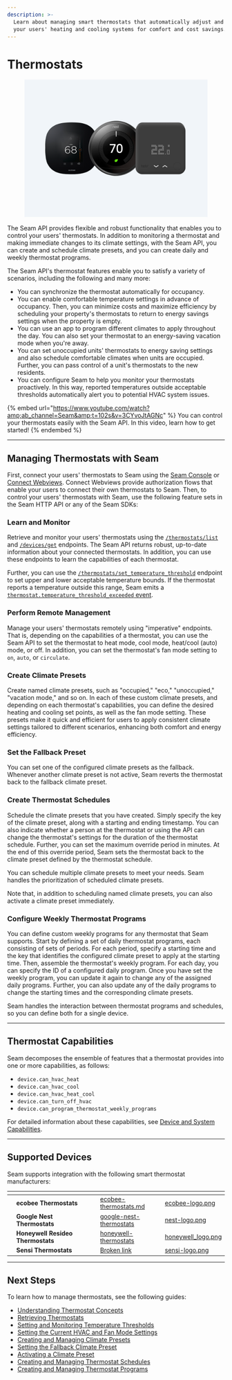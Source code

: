 ```yaml
---
description: >-
  Learn about managing smart thermostats that automatically adjust and program
  your users' heating and cooling systems for comfort and cost savings.
---
```


# Thermostats

<figure><img src="../../.gitbook/assets/thermostats-cover.png" alt="The Seam API provides flexible and robust functionality that enables you to control your users&#x27; thermostats."><figcaption></figcaption></figure>

The Seam API provides flexible and robust functionality that enables you to control your users' thermostats. In addition to monitoring a thermostat and making immediate changes to its climate settings, with the Seam API, you can create and schedule climate presets, and you can create daily and weekly thermostat programs.

The Seam API's thermostat features enable you to satisfy a variety of scenarios, including the following and many more:

* You can synchronize the thermostat automatically for occupancy.
* You can enable comfortable temperature settings in advance of occupancy. Then, you can minimize costs and maximize efficiency by scheduling your property's thermostats to return to energy savings settings when the property is empty.
* You can use an app to program different climates to apply throughout the day. You can also set your thermostat to an energy-saving vacation mode when you're away.
* You can set unoccupied units' thermostats to energy saving settings and also schedule comfortable climates when units are occupied. Further, you can pass control of a unit's thermostats to the new residents.
* You can configure Seam to help you monitor your thermostats proactively. In this way, reported temperatures outside acceptable thresholds automatically alert you to potential HVAC system issues.

{% embed url="https://www.youtube.com/watch?amp;ab_channel=Seam&amp;t=102s&v=3CYvoJtAGNc" %}
You can control your thermostats easily with the Seam API. In this video, learn how to get started!
{% endembed %}

***

## Managing Thermostats with Seam

First, connect your users' thermostats to Seam using the [Seam Console](../../core-concepts/seam-console/) or [Connect Webviews](../../core-concepts/connect-webviews/). Connect Webviews provide authorization flows that enable your users to connect their own thermostats to Seam. Then, to control your users' thermostats with Seam, use the following feature sets in the Seam HTTP API or any of the Seam SDKs:

### Learn and Monitor

Retrieve and monitor your users' thermostats using the [`/thermostats/list`](../../api/thermostats/list.md) and [`/devices/get`](../../api/devices/get.md) endpoints. The Seam API returns robust, up-to-date information about your connected thermostats. In addition, you can use these endpoints to learn the capabilities of each thermostat.

Further, you can use the [`/thermostats/set_temperature_threshold`](../../api/thermostats/set_temperature_threshold.md) endpoint to set upper and lower acceptable temperature bounds. If the thermostat reports a temperature outside this range, Seam emits a [`thermostat.temperature_threshold_exceeded` event](../../api-clients/events/#event-types).

### Perform Remote Management

Manage your users' thermostats remotely using "imperative" endpoints. That is, depending on the capabilities of a thermostat, you can use the Seam API to set the thermostat to heat mode, cool mode, heat/cool (auto) mode, or off. In addition, you can set the thermostat's fan mode setting to `on`, `auto`, or `circulate`.

### Create Climate Presets

Create named climate presets, such as "occupied," "eco," "unoccupied," "vacation mode," and so on. In each of these custom climate presets, and depending on each thermostat's capabilities, you can define the desired heating and cooling set points, as well as the fan mode setting. These presets make it quick and efficient for users to apply consistent climate settings tailored to different scenarios, enhancing both comfort and energy efficiency.

### Set the Fallback Preset

You can set one of the configured climate presets as the fallback. Whenever another climate preset is not active, Seam reverts the thermostat back to the fallback climate preset.

### Create Thermostat Schedules

Schedule the climate presets that you have created. Simply specify the key of the climate preset, along with a starting and ending timestamp. You can also indicate whether a person at the thermostat or using the API can change the thermostat's settings for the duration of the thermostat schedule. Further, you can set the maximum override period in minutes. At the end of this override period, Seam sets the thermostat back to the climate preset defined by the thermostat schedule.

You can schedule multiple climate presets to meet your needs. Seam handles the prioritization of scheduled climate presets.

Note that, in addition to scheduling named climate presets, you can also activate a climate preset immediately.

### Configure Weekly Thermostat Programs

You can define custom weekly programs for any thermostat that Seam supports. Start by defining a set of daily thermostat programs, each consisting of sets of periods. For each period, specify a starting time and the key that identifies the configured climate preset to apply at the starting time. Then, assemble the thermostat's weekly program. For each day, you can specify the ID of a configured daily program. Once you have set the weekly program, you can update it again to change any of the assigned daily programs. Further, you can also update any of the daily programs to change the starting times and the corresponding climate presets.

Seam handles the interaction between thermostat programs and schedules, so you can define both for a single device.

***

## Thermostat Capabilities

Seam decomposes the ensemble of features that a thermostat provides into one or more capabilities, as follows:

* `device.can_hvac_heat`
* `device.can_hvac_cool`
* `device.can_hvac_heat_cool`
* `device.can_turn_off_hvac`
* `device.can_program_thermostat_weekly_programs`

For detailed information about these capabilities, see [Device and System Capabilities](../../capability-guides/device-and-system-capabilities.md).

***

## Supported Devices

Seam supports integration with the following smart thermostat manufacturers:

<table data-view="cards"><thead><tr><th></th><th></th><th></th><th></th><th data-hidden data-card-target data-type="content-ref"></th><th data-hidden data-card-cover data-type="files"></th></tr></thead><tbody><tr><td></td><td><strong>ecobee Thermostats</strong></td><td></td><td></td><td><a href="../../device-guides/ecobee-thermostats.md">ecobee-thermostats.md</a></td><td><a href="../../.gitbook/assets/ecobee-logo.png">ecobee-logo.png</a></td></tr><tr><td></td><td><strong>Google Nest Thermostats</strong></td><td></td><td></td><td><a href="../../device-guides/google-nest-thermostats/">google-nest-thermostats</a></td><td><a href="../../.gitbook/assets/nest-logo.png">nest-logo.png</a></td></tr><tr><td></td><td><strong>Honeywell Resideo Thermostats</strong></td><td></td><td></td><td><a href="../../device-and-system-integration-guides/honeywell-thermostats/">honeywell-thermostats</a></td><td><a href="../../.gitbook/assets/honeywell_logo.png">honeywell_logo.png</a></td></tr><tr><td></td><td><strong>Sensi Thermostats</strong></td><td></td><td></td><td><a href="broken-reference">Broken link</a></td><td><a href="../../.gitbook/assets/sensi-logo.png">sensi-logo.png</a></td></tr></tbody></table>

***

## Next Steps

To learn how to manage thermostats, see the following guides:

* [Understanding Thermostat Concepts](../../capability-guides/thermostats/understanding-thermostat-concepts/)
* [Retrieving Thermostats](retrieving-thermostats.md)
* [Setting and Monitoring Temperature Thresholds](../../capability-guides/thermostats/setting-and-monitoring-temperature-thresholds.md)
* [Setting the Current HVAC and Fan Mode Settings](configure-current-climate-settings.md)
* [Creating and Managing Climate Presets](../../capability-guides/thermostats/creating-and-managing-climate-presets/)
* [Setting the Fallback Climate Preset](../../capability-guides/thermostats/creating-and-managing-climate-presets/setting-the-fallback-climate-preset.md)
* [Activating a Climate Preset](../../capability-guides/thermostats/creating-and-managing-climate-presets/activating-a-climate-preset.md)
* [Creating and Managing Thermostat Schedules](../../capability-guides/thermostats/creating-and-managing-thermostat-schedules.md)
* [Creating and Managing Thermostat Programs](../../capability-guides/thermostats/creating-and-managing-thermostat-programs.md)
